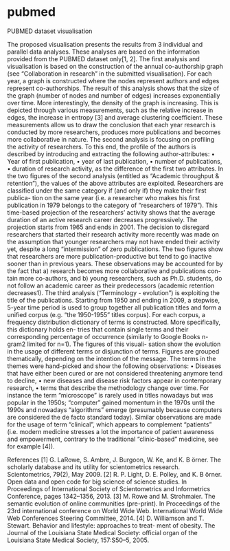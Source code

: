 pubmed
======

PUBMED dataset visualisation


The proposed visualisation presents the results from 3 individual and parallel data analyses. These analyses are based on the information provided from the PUBMED dataset only[1, 2]. The first analysis and visualisation is based on the construction of the annual co-authorship graph (see “Collaboration in research” in the submitted visualisation). For each year, a graph is constructed where the nodes represent authors and edges represent co-authorships. The result of this analysis shows that the size of the graph (number of nodes and number of edges) increases exponentially over time. More interestingly, the density of the graph is increasing. This is depicted through various measurements, such as the relative increase in edges, the increase in entropy [3] and average clustering coefficient. These measurements allow us to draw the conclusion that each year research is conducted by more researchers, produces more publications and becomes more collaborative in nature.
The second analysis is focusing on profiling the activity of researchers. To this end, the profile of the authors is described by introducing and extracting the following author-attributes:
• Year of first publication,
• year of last publication,
• number of publications,
• duration of research activity, as the difference of the first two attributes.
In the two figures of the second analysis (entitled as “Academic throughput & retention”), the values of the above attributes are exploited. Researchers are classified under the same category if (and only if) they make their first publica- tion on the same year (i.e. a researcher who makes his first publication in 1979 belongs to the category of “researchers of 1979”). This time-based projection of the researchers’ activity shows that the average duration of an active research career decreases progressively. The projection starts from 1965 and ends in 2001. The decision to disregard researchers that started their research activity more recently was made on the assumption that younger researchers may not have ended their activity yet, despite a long “intermission” of zero publications. The two figures show that researchers are more publication-productive but tend to go inactive sooner than in previous years. These observations may be accounted for by the fact that a) research becomes more collaborative and publications con- tain more co-authors, and b) young researchers, such as Ph.D. students, do not follow an academic career as their predecessors (academic retention decreases1).
The third analysis (“Terminology - evolution”) is exploiting the title of the publications. Starting from 1950 and ending in 2009, a stepwise, 5-year time period is used to group together all publication titles and form a unified corpus (e.g. “the 1950-1955” titles corpus). For each corpus, a frequency distribution dictionary of terms is constructed. More specifically, this dictionary holds en- tries that contain single terms and their corresponding percentage of occurrence (similarly to Google Books n-gram2 limited for n=1). The figures of this visuali- sation show the evolution in the usage of different terms or disjunction of terms. Figures are grouped thematically, depending on the intention of the message. The terms in the themes were hand-picked and show the following observations:
• Diseases that have either been cured or are not considered threatening anymore tend to decline,
• new diseases and disease risk factors appear in contemporary research,
• terms that describe the methodology change over time. For instance the
term “microscope” is rarely used in titles nowadays but was popular in the 1950s; “computer” gained momentum in the 1970s until the 1990s and nowadays “algorithms” emerge (presumably because computers are considered the de facto standard today). Similar observations are made for the usage of term “clinical”, which appears to complement “patients” (i.e. modern medicine stresses a lot the importance of patient awareness and empowerment, contrary to the traditional “clinic-based” medicine, see for example [4]).


References
[1] G. LaRowe, S. Ambre, J. Burgoon, W. Ke, and K. B ̈orner. The scholarly database and its utility for scientometrics research. Scientometrics, 79(2), May 2009.
[2] R. P. Light, D. E. Polley, and K. B ̈orner. Open data and open code for big science of science studies. In Proceedings of International Society of Scientometrics and Informetrics Conference, pages 1342–1356, 2013.
[3] M. Rowe and M. Strohmaier. The semantic evolution of online communities (pre-print). In Proceedings of the 23rd international conference on World Wide Web. International World Wide Web Conferences Steering Committee, 2014.
[4] D. Williamson and T. Stewart. Behavior and lifestyle: approaches to treat- ment of obesity. The Journal of the Louisiana State Medical Society: official organ of the Louisiana State Medical Society, 157:S50–5, 2005.
